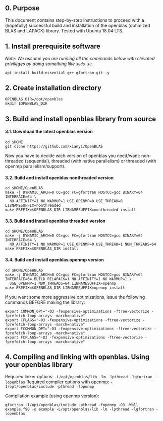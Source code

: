 ## 0. Purpose 

This document contains step-by-step instructions to proceed with a (hopefully) successful build and installation of the openblas (optimized BLAS and LAPACK) library. 
Tested with Ubuntu 18.04 LTS.

## 1. Install prerequisite software

*Note: We assume you are running all the commands below with elevated privileges by doing something like `sudo su`.*

```
apt install build-essential g++ gfortran git -y
```

## 2. Create installation directory

```
OPENBLAS_DIR=/opt/openblas
mkdir $OPENBLAS_DIR
```

## 3. Build and install openblas library from source

#### 3.1. Download the latest openblas version 

```
cd $HOME
git clone https://github.com/xianyi/OpenBLAS
```

Now you have to decide wich version of openblas you need/want: non-threaded (sequential), threaded (with native parallelism) or threaded (with openmp parallelism/support). 

#### 3.2. Build and install openblas nonthreaded version

```
cd $HOME/OpenBLAS
make -j DYNAMIC_ARCH=0 CC=gcc FC=gfortran HOSTCC=gcc BINARY=64 INTERFACE=64 \
  NO_AFFINITY=1 NO_WARMUP=1 USE_OPENMP=0 USE_THREAD=0 LIBNAMESUFFIX=nonthreaded
make PREFIX=$OPENBLAS_DIR LIBNAMESUFFIX=nonthreaded install
```

#### 3.3. Build and install openblas threaded version


```
cd $HOME/OpenBLAS
make -j DYNAMIC_ARCH=0 CC=gcc FC=gfortran HOSTCC=gcc BINARY=64 INTERFACE=64 \
  NO_AFFINITY=1 NO_WARMUP=1 USE_OPENMP=0 USE_THREAD=1 NUM_THREADS=64
make PREFIX=$OPENBLAS_DIR install
```

#### 3.4. Build and install openblas openmp version

```
cd $HOME/OpenBLAS
make -j DYNAMIC_ARCH=0 CC=gcc FC=gfortran HOSTCC=gcc BINARY=64 INTERFACE=64 BUILD_RELAPACK=1 NO_AFFINITY=1 NO_WARMUP=1 \
  USE_OPENMP=1 NUM_THREADS=64 LIBNAMESUFFIX=openmp
make PREFIX=$OPENBLAS_DIR LIBNAMESUFFIX=openmp install
```

If you want some more aggressive optimizations, issue the following commands BEFORE making the library: 

```
export COMMON_OPT="-O3 -fexpensive-optimizations -ftree-vectorize -fprefetch-loop-arrays -march=native"
export CFLAGS="-O3 -fexpensive-optimizations -ftree-vectorize -fprefetch-loop-arrays -march=native"
export FCOMMON_OPT="-O3 -fexpensive-optimizations -ftree-vectorize -fprefetch-loop-arrays -march=native"
export FCFLAGS="-O3 -fexpensive-optimizations -ftree-vectorize -fprefetch-loop-arrays -march=native"
```

## 4. Compiling and linking with openblas. Using your openblas library

Required linker options: 
```-L/opt/openblas/lib -lm -lpthread -lgfortran -lopenblas```
Required compiler options with openmp: 
```-I/opt/openblas/include -pthread -fopenmp```

Compilation example (using openmp version): 

```
gfortran -I/opt/openblas/include -pthread -fopenmp -O3 -Wall example.f90 -o example -L/opt/openblas/lib -lm -lpthread -lgfortran -lopenblas
```


##
